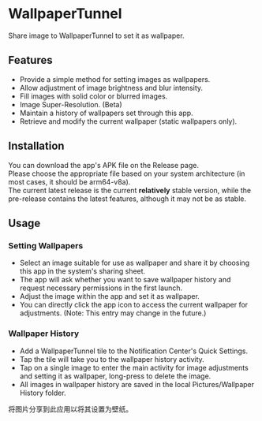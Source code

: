 # WallpaperTunnel
Share image to WallpaperTunnel to set it as wallpaper.

## Features

- Provide a simple method for setting images as wallpapers. 
- Allow adjustment of image brightness and blur intensity. 
- Fill images with solid color or blurred images.  
- Image Super-Resolution. (Beta)
- Maintain a history of wallpapers set through this app. 
- Retrieve and modify the current wallpaper (static wallpapers only).

## Installation

You can download the app's APK file on the Release page.   
Please choose the appropriate file based on your system architecture (in most cases, it should be arm64-v8a).   
The current latest release is the current **relatively** stable version, while the pre-release contains the latest features, although it may not be as stable.

## Usage

### Setting Wallpapers

- Select an image suitable for use as wallpaper and share it by choosing this app in the system's sharing sheet.
- The app will ask whether you want to save wallpaper history and request necessary permissions in the first launch.
- Adjust the image within the app and set it as wallpaper.
- You can directly click the app icon to access the current wallpaper for adjustments. (Note: This entry may change in the future.)

### Wallpaper History

- Add a WallpaperTunnel tile to the Notification Center's Quick Settings.
- Tap the tile will take you to the wallpaper history activity.
- Tap on a single image to enter the main activity for image adjustments and setting it as wallpaper, long-press to delete the image.
- All images in wallpaper history are saved in the local Pictures/Wallpaper History folder.


将图片分享到此应用以将其设置为壁纸。
